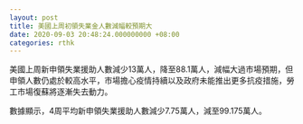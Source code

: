 ```yaml
---
layout: post
title: 美國上周初領失業金人數減幅較預期大
date: 2020-09-03 20:48:24.000000000 +08:00
categories: rthk
---
```


美國上周新申領失業援助人數減少13萬人，降至88.1萬人，減幅大過市場預期，但申領人數仍處於較高水平，市場擔心疫情持續以及政府未能推出更多抗疫措施，勞工市場復蘇將逐漸失去動力。

數據顯示，4周平均新申領失業援助人數減少7.75萬人，減至99.175萬人。
